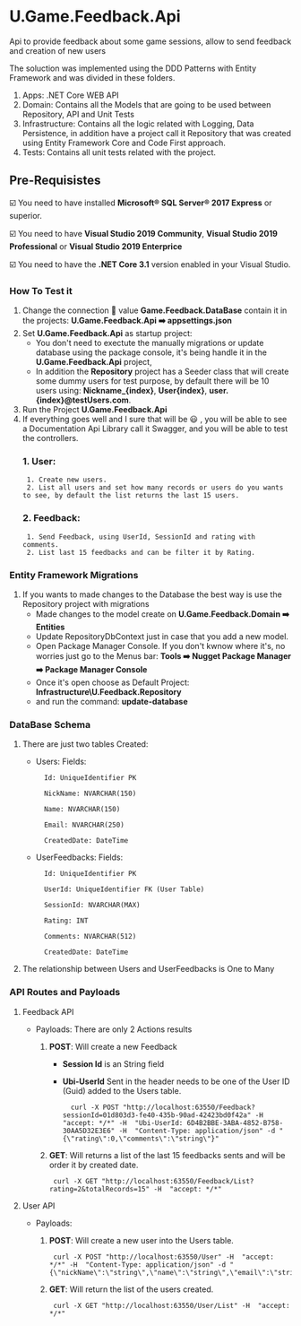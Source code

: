 # U.Game.Feedback.Api
Api to provide feedback about some game sessions, allow to send feedback and creation of new users

The soluction was implemented using the DDD Patterns with Entity Framework and was divided in these folders.
1. Apps: .NET Core WEB API
2. Domain: Contains all the Models that are going to be used between Repository, API and Unit Tests
3. Infrastructure: Contains all the logic related with Logging, Data Persistence, in addition have a project call it Repository that was created using Entity Framework Core and Code First approach.
5. Tests: Contains all unit tests related with the project.

## Pre-Requisistes
:ballot_box_with_check: You need to have installed **Microsoft® SQL Server® 2017 Express** or superior.

:ballot_box_with_check: You need to have **Visual Studio 2019 Community**, **Visual Studio 2019 Professional** or **Visual Studio 2019 Enterprice**

:ballot_box_with_check: You need to have the **.NET Core 3.1** version enabled in your Visual Studio.


### How To Test it
1. Change the connection :key: value **Game.Feedback.DataBase** contain it in the projects: **U.Game.Feedback.Api ➡️ appsettings.json**
3. Set **U.Game.Feedback.Api** as startup project: 
	- You don't need to exectute the manually migrations or update database using the package console, it's being handle it in the **U.Game.Feedback.Api** project, 
	- In addition the **Repository** project has a Seeder class that will create some dummy users for test purpose, by default there will be 10 users using: **Nickname_{index}**, **User{index}**, **user.{index}@testUsers.com**.
5. Run the Project **U.Game.Feedback.Api**
6. If everything goes well and I sure that will be :smiley: , you will be able to see a Documentation Api Library call it Swagger, and you will be able to test the controllers.
	### 1. User: 
		1. Create new users.
		2. List all users and set how many records or users do you wants to see, by default the list returns the last 15 users.
	### 2. Feedback:
		1. Send Feedback, using UserId, SessionId and rating with comments.
		2. List last 15 feedbacks and can be filter it by Rating.
		
### Entity Framework Migrations
1. If you wants to made changes to the Database the best way is use the Repository project with migrations	
	- Made changes to the model create on **U.Game.Feedback.Domain ➡️ Entities**
	- Update RepositoryDbContext just in case that you add a new model.
	- Open Package Manager Console. If you don't kwnow where it's, no worries just go to the Menus bar: **Tools ➡️ Nugget Package Manager ➡️  Package Manager Console**
	- Once it's open choose as Default Project: **Infrastructure\U.Feedback.Repository**
	- and run the command: **update-database**
	
### DataBase Schema
1. There are just two tables Created:
	- Users:
		Fields: 
		
			Id: UniqueIdentifier PK
			
			NickName: NVARCHAR(150)
			
			Name: NVARCHAR(150)
			
			Email: NVARCHAR(250)
			
			CreatedDate: DateTime
	- UserFeedbacks:
		Fields:
		
			Id: UniqueIdentifier PK
			
			UserId: UniqueIdentifier FK (User Table)
			
			SessionId: NVARCHAR(MAX)
			
			Rating: INT
			
			Comments: NVARCHAR(512)
			
			CreatedDate: DateTime			
2. The relationship between Users and UserFeedbacks is One to Many

### API Routes and Payloads
1. Feedback API	
	- Payloads: There are only 2 Actions results
		
		1. **POST**: Will create a new Feedback 
			- **Session Id** is an String field 
			- **Ubi-UserId** Sent in the header needs to be one of the User ID (Guid) added to the Users table.	
	
	
					curl -X POST "http://localhost:63550/Feedback?sessionId=01d803d3-fe40-435b-90ad-42423bd0f42a" -H  "accept: */*" -H  "Ubi-UserId: 6D4B2BBE-3ABA-4852-B758-30AA5D32E3E6" -H  "Content-Type: application/json" -d "{\"rating\":0,\"comments\":\"string\"}"
				
				
		2. **GET**: Will returns a list of the last 15 feedbacks sents and will be order it by created date.

				curl -X GET "http://localhost:63550/Feedback/List?rating=2&totalRecords=15" -H  "accept: */*"

2. User API	
	- Payloads:
	
		1. **POST**: Will create a new user into the Users table.		
	
	
				curl -X POST "http://localhost:63550/User" -H  "accept: */*" -H  "Content-Type: application/json" -d "{\"nickName\":\"string\",\"name\":\"string\",\"email\":\"string\"}"


		2. **GET**: Will return the list of the users created.
		
		
				curl -X GET "http://localhost:63550/User/List" -H  "accept: */*"
		
		

